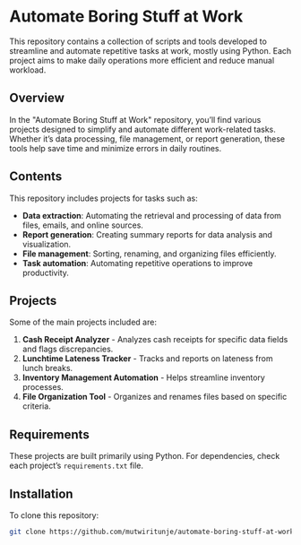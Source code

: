 # Automate Boring Stuff at Work

This repository contains a collection of scripts and tools developed to streamline and automate repetitive tasks at work, mostly using Python. Each project aims to make daily operations more efficient and reduce manual workload.

## Overview

In the "Automate Boring Stuff at Work" repository, you’ll find various projects designed to simplify and automate different work-related tasks. Whether it’s data processing, file management, or report generation, these tools help save time and minimize errors in daily routines.

## Contents

This repository includes projects for tasks such as:
- **Data extraction**: Automating the retrieval and processing of data from files, emails, and online sources.
- **Report generation**: Creating summary reports for data analysis and visualization.
- **File management**: Sorting, renaming, and organizing files efficiently.
- **Task automation**: Automating repetitive operations to improve productivity.

## Projects

Some of the main projects included are:
1. **Cash Receipt Analyzer** - Analyzes cash receipts for specific data fields and flags discrepancies.
2. **Lunchtime Lateness Tracker** - Tracks and reports on lateness from lunch breaks.
3. **Inventory Management Automation** - Helps streamline inventory processes.
4. **File Organization Tool** - Organizes and renames files based on specific criteria.

## Requirements

These projects are built primarily using Python. For dependencies, check each project’s `requirements.txt` file.

## Installation

To clone this repository:
```bash
git clone https://github.com/mutwiritunje/automate-boring-stuff-at-work.git
```
